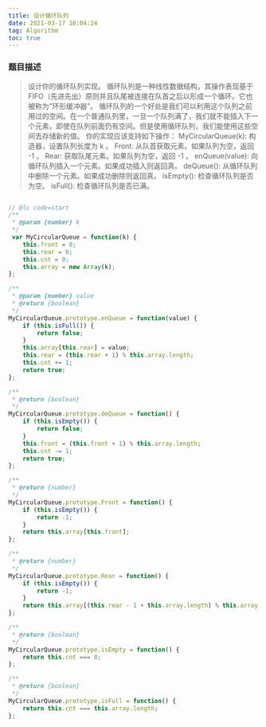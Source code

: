 ```yaml
---
title: 设计循环队列
date: 2021-03-17 16:04:24
tag: Algorithm
toc: true
---
```


### 题目描述
>设计你的循环队列实现。 循环队列是一种线性数据结构，其操作表现基于 FIFO（先进先出）原则并且队尾被连接在队首之后以形成一个循环。它也被称为“环形缓冲器”。
循环队列的一个好处是我们可以利用这个队列之前用过的空间。在一个普通队列里，一旦一个队列满了，我们就不能插入下一个元素，即使在队列前面仍有空间。但是使用循环队列，我们能使用这些空间去存储新的值。
你的实现应该支持如下操作：
MyCircularQueue(k): 构造器，设置队列长度为 k 。
Front: 从队首获取元素。如果队列为空，返回 -1 。
Rear: 获取队尾元素。如果队列为空，返回 -1 。
enQueue(value): 向循环队列插入一个元素。如果成功插入则返回真。
deQueue(): 从循环队列中删除一个元素。如果成功删除则返回真。
isEmpty(): 检查循环队列是否为空。
isFull(): 检查循环队列是否已满。

```js

// @lc code=start
/**
 * @param {number} k
 */
 var MyCircularQueue = function(k) {
    this.front = 0;
    this.rear = 0;
    this.cnt = 0;
    this.array = new Array(k);
};

/** 
 * @param {number} value
 * @return {boolean}
 */
MyCircularQueue.prototype.enQueue = function(value) {
    if (this.isFull()) {
        return false;
    }
    this.array[this.rear] = value;
    this.rear = (this.rear + 1) % this.array.length;
    this.cnt += 1;
    return true;
};

/**
 * @return {boolean}
 */
MyCircularQueue.prototype.deQueue = function() {
    if (this.isEmpty()) {
        return false;
    }
    this.front = (this.front + 1) % this.array.length;
    this.cnt -= 1;
    return true;
};

/**
 * @return {number}
 */
MyCircularQueue.prototype.Front = function() {
    if (this.isEmpty()) {
        return -1;
    }
    return this.array[this.front];
};

/**
 * @return {number}
 */
MyCircularQueue.prototype.Rear = function() {
    if (this.isEmpty()) {
        return -1;
    }
    return this.array[(this.rear - 1 + this.array.length) % this.array.length];
};

/**
 * @return {boolean}
 */
MyCircularQueue.prototype.isEmpty = function() {
    return this.cnt === 0;
};

/**
 * @return {boolean}
 */
MyCircularQueue.prototype.isFull = function() {
    return this.cnt === this.array.length;
};
```